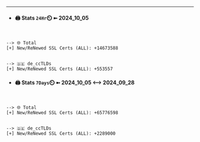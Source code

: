 

---
- #### 🖨️ **Stats** `24Hr`⏲️ ➼ 2024_10_05
```console


--> 🌐 Total
[+] New/ReNewed SSL Certs (ALL): +14673588


--> 🇩🇪 de_ccTLDs
[+] New/ReNewed SSL Certs (ALL): +553557

```

- #### 🖨️ **Stats** `7Days`⏲️ ➼ 2024_10_05 <--> 2024_09_28
```console


--> 🌐 Total
[+] New/ReNewed SSL Certs (ALL): +65776598


--> 🇩🇪 de_ccTLDs
[+] New/ReNewed SSL Certs (ALL): +2289000

```

